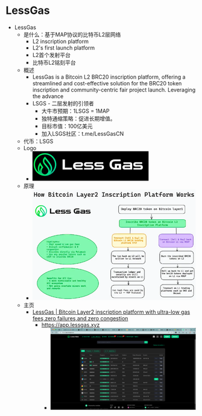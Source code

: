 # LessGas

* LessGas 
  * 是什么：基于MAP协议的比特币L2层网络 
    * L2 inscription platform 
    * L2's first launch platform 
    * L2首个发射平台 
    * 比特币L2铭刻平台 
  * 概述 
    * LessGas is a Bitcoin L2 BRC20 inscription platform, offering a streamlined and cost-effective solution for the BRC20 token inscription and community-centric fair project launch. Leveraging the advance 
    * LSGS - 二层发射的引领者 
      * 大牛市预期：1LSGS = 1MAP 
      * 独特通缩策略：促进长期增值。 
      * 目标市值：100亿美元 
      * 加入LSGS社区：t.me/LessGasCN 
  * 代币：LSGS 
  * Logo
    * ![lsgs_logo](../../../../assets/img/lsgs_logo.png)
  * 原理
    * ![lsgs_arch](../../../../assets/img/lsgs_arch.png)
  * 主页 
    * [LessGas | Bitcoin Layer2 inscription platform with ultra-low gas fees,zero failures,and zero congestion](https://app.lessgas.xyz)
      * https://app.lessgas.xyz
        * ![lsgs_website](../../../../assets/img/lsgs_website.png)
